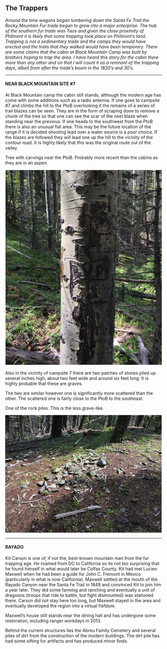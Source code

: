 ## The Trappers
*Around the time wagons began lumbering down the Santa Fe Trail the Rocky Mountain Fur trade began to grow into a major enterprise. The hub of the southern fur trade was Taos and given the close proximity of Philmont it is likely that some trapping took place on Philmont’s land. Trapping is not a sedimentary trade and the camps they would have erected and the trails that they walked would have been temporary. There are some claims that the cabin at Black Mountain Camp was built by brothers hoping to trap the area. I have heard this story for the cabin there more than any other and on that I will count it as a remnant of the trapping days, albeit from after the trade’s boom in the 1820’s and 30’s.*
***
#### NEAR BLACK MOUNTAIN SITE #7
At Black Mountain camp the cabin still stands, although the modern age has come with some additions such as a radio antenna. If one goes to campsite #7 and climbs the hill to the PtoB overlooking it the remains of a series of trail blazes can be seen. They are in the form of scraping done to remove a chunk of the tree so that one can see the scar of the next blaze when standing near the previous. If one heads to the southwest from the PtoB there is also an unusual flat area. This may be the future location of the range if it is decided shooting lead over a water source is a poor choice. If the blazes are followed they will lead one up the hill to the vicinity of the contour road. It is highly likely that this was the original route out of the valley.

Tree with carvings near the PtoB. Probably more recent than the cabins as they are in an aspen.

![Carved Aspen][carved_aspen_image]


Also in the vicinity of campsite 7 there are two patches of stones piled up several inches high, about two feet wide and around six feet long. It is highly probable that these are graves.

The two are similar however one is significantly more scattered than the other. The scattered one is fairly close to the PtoB to the southeast.

One of the rock piles. This is the less grave-like.

![Rock Pile][rock_pile_image]
***
#### RAYADO
Kit Carson is one of, if not the, best-known mountain man from the fur trapping age. He roamed from DC to California so its not too surprising that he found himself in what would later be Colfax County. Kit had met Lucien Maxwell when he had been a guide for John C. Fremont in Mexico (particularly in what is now California). Maxwell settled at the mouth of the Rayado Canyon near the Santa Fe Trail in 1848 and convinced Kit to join him a year later. They did some farming and ranching and eventually a unit of dragoons (troops that ride to battle, but fight dismounted) was stationed there. Carson did not stay here too long, but Maxwell stayed in the area and eventually developed the region into a virtual fiefdom.

Maxwell’s house still stands near the dining hall and has undergone some restoration, including ranger workdays in 2013.

Behind the current structures lies the Abreu Family Cemetery and several piles of dirt from the construction of the modern buildings. The dirt pile has had some sifting for artifacts and has produced minor finds.

[carved_aspen_image]: ./images/trappers/trappers_1.png "Marked Aspen"

[rock_pile_image]: ./images/trappers/trappers_2.png "Possible Grave"